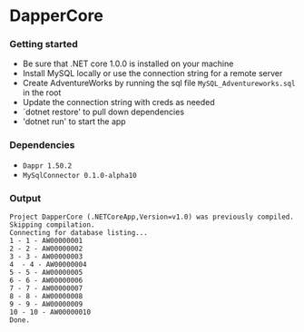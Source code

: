 # DapperCore

### Getting started
 - Be sure that .NET core 1.0.0 is installed on your machine
 - Install MySQL locally or use the connection string for a remote server
 - Create AdventureWorks by running the sql file `MySQL_Adventureworks.sql` in the root 
 - Update the connection string with creds as needed
 - `dotnet restore' to pull down dependencies
 - 'dotnet run' to start the app
 
### Dependencies
 - `Dappr 1.50.2`
 - `MySqlConnector 0.1.0-alpha10`

### Output
    Project DapperCore (.NETCoreApp,Version=v1.0) was previously compiled. Skipping compilation.
    Connecting for database listing...
    1 - 1 - AW00000001
    2 - 2 - AW00000002
    3 - 3 - AW00000003
    4  - 4 - AW00000004
    5 - 5 - AW00000005
    6 - 6 - AW00000006  
    7 - 7 - AW00000007
    8 - 8 - AW00000008
    9 - 9 - AW00000009
    10 - 10 - AW00000010
    Done.
